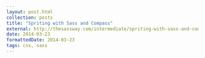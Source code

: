 ```yaml
---
layout: post.html
collection: posts
title: "Spriting with Sass and Compass"
external: http://thesassway.com/intermediate/spriting-with-sass-and-compass
date: 2014-03-23
formattedDate: 2014-03-23
tags: css, sass
---
```

